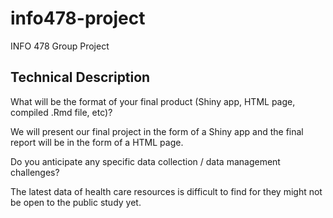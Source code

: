 # info478-project
INFO 478 Group Project
## Technical Description
What will be the format of your final product (Shiny app, HTML page, compiled .Rmd file, etc)?

We will present our final project in the form of a Shiny app and the final report will be in the form of a HTML page.

Do you anticipate any specific data collection / data management challenges?

The latest data of health care resources is difficult to find for they might not be open to the public study yet.
